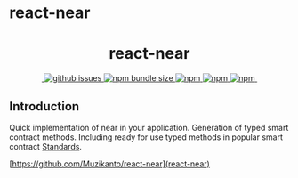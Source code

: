 # react-near


<h1 align="center">react-near</h1>

<div align="center">

<p align="center">
  <a aria-label="NPM version" href="https://www.npmjs.com/package/react-near">
    <img alt="" src="https://img.shields.io/npm/v/react-near.svg?style=for-the-badge&labelColor=000000">
  </a>
  <a aria-label="github issues" href="https://www.npmjs.com/package/react-near">
    <img alt="github issues" src="https://img.shields.io/github/issues-closed/muzikanto/react-near?style=for-the-badge&labelColor=000000">
  </a>
  <a aria-label="Package size" href="https://www.npmjs.com/package/react-near">
    <img alt="npm bundle size" src="https://img.shields.io/bundlephobia/minzip/react-near?style=for-the-badge&labelColor=000000">
    </a>
  <a aria-label="Downloads" href="https://www.npmjs.com/package/react-near">
    <img alt="npm" src="https://img.shields.io/npm/dm/react-near?style=for-the-badge&labelColor=000000">
  </a>
  <a aria-label="Prettier" href="https://www.npmjs.com/package/react-near">
      <img alt="npm" src="https://img.shields.io/badge/code_style-prettier-ff69b4.svg?style=for-the-badge&labelColor=000000">
    </a>
    <a aria-label="Prettier" href="https://www.npmjs.com/package/react-near">
        <img alt="npm" src="https://img.shields.io/badge/types-included-32715f.svg?style=for-the-badge&labelColor=000000">
    </a>
    <a aria-label="License" href="https://github.com/Muzikanto/react-near/blob/master/LICENSE.md">
        <img alt="" src="https://img.shields.io/npm/l/next.svg?style=for-the-badge&labelColor=000000">
    </a>
</p>
</div>

## Introduction

Quick implementation of near in your application.
Generation of typed smart contract methods.
Including ready for use typed methods in popular smart contract [Standards](https://github.com/Muzikanto/react-near/tree/master/src/standards).

[https://github.com/Muzikanto/react-near](react-near)
